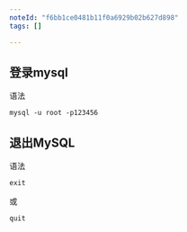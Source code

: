 ```yaml
---
noteId: "f6bb1ce0481b11f0a6929b02b627d898"
tags: []

---
```


## 登录mysql

语法

```mysql
mysql -u root -p123456
```

## 退出MySQL
语法

```sql
exit
```

或
```mql
quit
```



